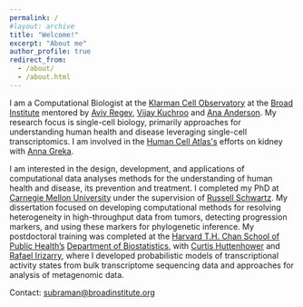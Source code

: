 ```yaml
---
permalink: /
#layout: archive
title: "Welcome!"
excerpt: "About me"
author_profile: true
redirect_from:
  - /about/
  - /about.html
---
```


I am a Computational Biologist at the [Klarman Cell Observatory](https://www.broadinstitute.org/klarman-cell-observatory) at the [Broad Institute](https://www.broadinstitute.org) mentored by [Aviv Regev](https://www.broadinstitute.org/regev-lab), [Vijay Kuchroo](https://kuchroolab.bwh.harvard.edu/) and [Ana Anderson](https://anacandersonlab.com/). My research focus is single-cell biology, primarily approaches for understanding human health and disease leveraging single-cell transcriptomics. I am involved in the [Human Cell Atlas's](https://www.humancellatlas.org) efforts on kidney with [Anna Greka](http://grekalab.bwh.harvard.edu/anna-greka/). 

I am interested in the design, development, and applications of computational data analyses
methods for the understanding of human health and disease, its prevention and treatment. I completed my PhD at [Carnegie Mellon University](https://www.cmu.edu) under the supervision of [Russell Schwartz](http://www.cs.cmu.edu/~russells/). My dissertation focused on developing computational methods for resolving heterogeneity in high-throughput data from tumors, detecting progression markers, and using these markers for phylogenetic inference. My postdoctoral training was completed at the [Harvard T.H. Chan School of Public Health’s](https://www.hsph.harvard.edu) [Department of Biostatistics](https://www.hsph.harvard.edu/biostatistics/), with [Curtis Huttenhower](http://huttenhower.sph.harvard.edu) and [Rafael Irizarry](https://www.hsph.harvard.edu/rafael-irizarry/), where I developed probabilistic models of transcriptional activity states from bulk transcriptome sequencing data and approaches for analysis of metagenomic data. 

Contact: subraman@broadinstitute.org




